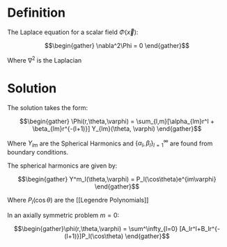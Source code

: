 # Definition
The Laplace equation for a scalar field $\Phi(\vec x)$: 

$$\begin{gather} \nabla^2\Phi = 0 \end{gather}$$

Where $\nabla^2$ is the Laplacian

# Solution
The solution takes the form: 

$$\begin{gather} \Phi(r,\theta,\varphi) = \sum_{l,m}[\alpha_{lm}r^l + \beta_{lm}r^{-(l+1)}] Y_{lm}(\theta, \varphi) \end{gather}$$

Where $Y_{lm}$ are the Spherical Harmonics and $\{\alpha_l, \beta_l\}^\infty_{l=1}$ are found from boundary conditions.

The spherical harmonics are given by:

$$\begin{gather} Y^m_l(\theta,\varphi) = P_l(\cos\theta)e^{im\varphi} \end{gather}$$ 

Where $P_l(\cos\theta)$ are the [[Legendre Polynomials]]

In an axially symmetric problem $m=0$: 

$$\begin{gather}\phi(r,\theta,\varphi) = \sum^\infty_{l=0} [A_lr^l+B_lr^{-(l+1)}]P_l(\cos\theta) \end{gather}$$


